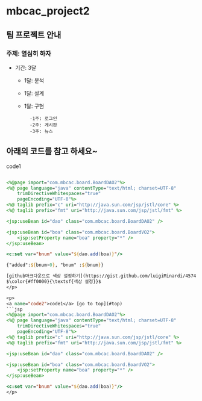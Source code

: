 # mbcac_project2
## 팀 프로젝트 안내
<a name="top"></a>
### 주제: 열심히 하자
* 기간: 3달
	* 1달: 분석
	* 1달: 설계
	* 1달: 구현
  
      		-1주: 로그인
      		-2주: 게시판
      		-3주: 뉴스
  
## 아래의 코드를 참고 하세요~
<p>
<a name="code1">code1</a>
	
```jsp

<%@page import="com.mbcac.board.BoardDAO2"%>
<%@ page language="java" contentType="text/html; charset=UTF-8" 
	trimDirectiveWhitespaces="true"
    pageEncoding="UTF-8"%>
<%@ taglib prefix="c" uri="http://java.sun.com/jsp/jstl/core" %>
<%@ taglib prefix="fmt" uri="http://java.sun.com/jsp/jstl/fmt" %>

<jsp:useBean id="dao" class="com.mbcac.board.BoardDAO2" />

<jsp:useBean id="boa" class="com.mbcac.board.BoardVO2">
	<jsp:setProperty name="boa" property="*" />
</jsp:useBean>

<c:set var="bnum" value="${dao.add(boa)}"/>

{"added":${bnum>0}, "bnum" :${bnum}}

[github마크다운으로 색상 설정하기](https://gist.github.com/luigiMinardi/4574708d404cdf4fe0da7ac6fe2314db)
$\color{#ff0000}{\textsf{색상 설정}}$
</p>

<p>
<a name="code2">code1</a> [go to top](#top)
```jsp
<%@page import="com.mbcac.board.BoardDAO2"%>
<%@ page language="java" contentType="text/html; charset=UTF-8" 
	trimDirectiveWhitespaces="true"
    pageEncoding="UTF-8"%>
<%@ taglib prefix="c" uri="http://java.sun.com/jsp/jstl/core" %>
<%@ taglib prefix="fmt" uri="http://java.sun.com/jsp/jstl/fmt" %>

<jsp:useBean id="dao" class="com.mbcac.board.BoardDAO2" />

<jsp:useBean id="boa" class="com.mbcac.board.BoardVO2">
	<jsp:setProperty name="boa" property="*" />
</jsp:useBean>

<c:set var="bnum" value="${dao.add(boa)}"/>
</p>
